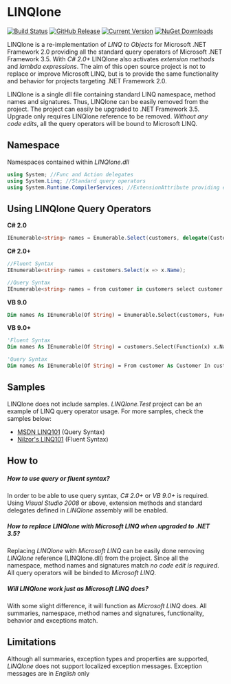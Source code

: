 # **LINQlone** #

[![Build Status](https://ci.appveyor.com/api/projects/status/3qvi6p8mcq6uwb9a/branch/master?svg=true)](https://ci.appveyor.com/project/SaroTasciyan/linqlone/branch/master)
[![GitHub Release](https://img.shields.io/github/release/SaroTasciyan/LINQlone.svg)](https://github.com/SaroTasciyan/LINQlone/releases)
[![Current Version](https://img.shields.io/nuget/v/LINQlone.svg?style=flat)](https://www.nuget.org/packages/LINQlone) 
[![NuGet Downloads](https://img.shields.io/nuget/dt/LINQlone.svg?style=flat)](https://www.nuget.org/packages/LINQlone)

LINQlone is a re-implementation of *LINQ to Objects* for Microsoft .NET Framework 2.0 providing all the standard query operators of Microsoft .NET Framework 3.5. With *C# 2.0+* LINQlone also activates *extension methods* and *lambda expressions*. The aim of this open source project is not to replace or improve Microsoft LINQ, but is to provide the same functionality and behavior for projects targeting .NET Framework 2.0. 

LINQlone is a single dll file containing standard LINQ namespace, method names and signatures. Thus, LINQlone can be easily removed from the project. The project can easily be upgraded to .NET Framework 3.5. Upgrade only requires LINQlone reference to be removed. *Without any code edits*, all the query operators will be bound to Microsoft LINQ.

## Namespace ##

Namespaces contained within *LINQlone.dll*
```c#
using System; //Func and Action delegates
using System.Linq; //Standard query operators
using System.Runtime.CompilerServices; //ExtensionAttribute providing extension method usage
```
## Using LINQlone Query Operators ##

**C# 2.0**
```c#
IEnumerable<string> names = Enumerable.Select(customers, delegate(Customer x) { return x.Name; });
```
**C# 2.0+**
```c#
//Fluent Syntax
IEnumerable<string> names = customers.Select(x => x.Name);

//Query Syntax
IEnumerable<string> names = from customer in customers select customer.Name;
```
**VB 9.0**
```vb
Dim names As IEnumerable(Of String) = Enumerable.Select(customers, Function(x) x.Name)
```
**VB 9.0+**
```vb
'Fluent Syntax
Dim names As IEnumerable(Of String) = customers.Select(Function(x) x.Name)

'Query Syntax
Dim names As IEnumerable(Of String) = From customer As Customer In customers Select customer.Name
```

## Samples ##

LINQlone does not include samples. *LINQlone.Test* project can be an example of LINQ query operator usage. For more samples, check the samples below:
* [MSDN LINQ101](https://code.msdn.microsoft.com/101-LINQ-Samples-3fb9811b) (Query Syntax)
* [Nilzor's LINQ101](http://linq101.nilzorblog.com/linq101-lambda.php) (Fluent Syntax)

## How to ##

##### How to use query or fluent syntax? #####
In order to be able to use query syntax, *C# 2.0+* or *VB 9.0+* is required. Using *Visual Studio 2008* or above, extension methods and standard delegates defined in *LINQlone* assembly will be enabled.

##### How to replace *LINQlone* with *Microsoft LINQ* when upgraded to .NET 3.5? #####
Replacing *LINQlone* with *Microsoft LINQ* can be easily done removing *LINQlone* reference (LINQlone.dll) from the project. Since all the namespace, method names and signatures match *no code edit is required*. All query operators will be binded to *Microsoft LINQ*.

##### Will LINQlone work just as Microsoft LINQ does? #####
With some slight difference, it will function as *Microsoft LINQ* does. All summaries, namespace, method names and signatures, functionality, behavior and exceptions match.

## Limitations ##

Although all summaries, exception types and properties are supported, *LINQlone* does not support localized exception messages. Exception messages are in *English* only
